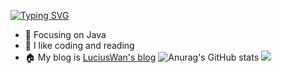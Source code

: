 [![Typing SVG](https://readme-typing-svg.demolab.com?font=Fira+Code&pause=1000&width=435&lines=Hi+There%EF%BC%81This+Is+LuciusWan!!;Welcome+To+My+Homepage%EF%BC%81%EF%BC%81%EF%BC%81)](https://git.io/typing-svg)
- :orange_book: Focusing on Java
- :sparkling_heart: I like coding and reading
- :house: My blog is [LuciusWan's blog](https://LuciusWan.github.io/)
![Anurag's GitHub stats](https://github-readme-stats.vercel.app/api?username=LuciusWan&theme=ambient_gradient)
![](https://wakatime.com/share/@91fe4fe4-daea-456d-84d3-4d6a37e773ca/93e04864-7339-40d7-b52c-680d45643d5b.svg)


